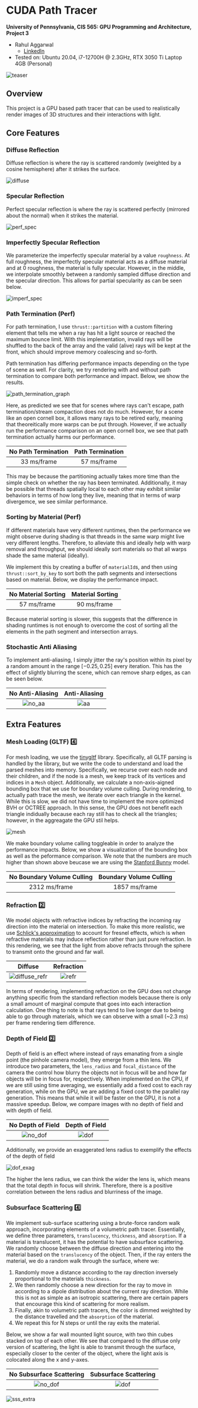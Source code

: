 CUDA Path Tracer
================

**University of Pennsylvania, CIS 565: GPU Programming and Architecture, Project 3**

* Rahul Aggarwal
  * [LinkedIn](https://www.linkedin.com/in/rahul-aggarwal-32133a1b3/)
* Tested on: Ubuntu 20.04, i7-12700H @ 2.3GHz, RTX 3050 Ti Laptop 4GB (Personal)

![teaser](img/teaser.png)

## Overview

This project is a GPU based path tracer that can be used to realistically render images of 3D structures and their interactions with light.

## Core Features

### Diffuse Reflection

Diffuse reflection is where the ray is scattered randomly (weighted by a cosine hemisphere) after it strikes the surface.

![diffuse](img/diffuse.png)

### Specular Reflection

Perfect specular reflection is where the ray is scattered perfectly (mirrored about the normal) when it strikes the material.

![perf_spec](img/perfect_specular.png)

### Imperfectly Specular Reflection

We parameterize the imperfectly specular material by a value `roughness`. At full roughness, the imperfectly specular material acts as a diffuse material and at 0 roughness, the material is fully specular. However, in the middle, we interpolate smoothly between a randomly sampled diffuse direction and the specular direction. This allows for partial specularity as can be seen below.

![imperf_spec](img/imperfect_specular.png)

### Path Termination (Perf)

For path termination, I use `thrust::partition` with a custom filtering element that tells me when a ray has hit a light source or reached the maximum bounce limit. With this implementation, invalid rays will be shuffled to the back of the array and the valid (alive) rays will be kept at the front, which should improve memory coalescing and so-forth.

Path termination has differing performance impacts depending on the type of scene as well. For clarity, we try rendering with and without path termination to compare both performance and impact. Below, we show the results.

![path_termination_graph](img/rays_vs_bounces.png)

Here, as predicted we see that for scenes where rays can't escape, path termination/stream compaction does not do much. However, for a scene like an open cornell box, it allows many rays to be retired early, meaning that theoreitically more warps can be put through. However, if we actually run the performance comparison on an open cornell box, we see that path termination actually harms our performance.

| No Path Termination | Path Termination |
:--:|:--:
33 ms/frame | 57 ms/frame

This may be because the partitioning actually takes more time than the simple check on whether the ray has been terminated. Additionally, it may be possible that threads spatially local to each other may exhibit similar behaviors in terms of how long they live, meaning that in terms of warp divergemce, we see similar performance.

### Sorting by Material (Perf)

If different materials have very different runtimes, then the performance we might observe during shading is that threads in the same warp might live very different lengths. Therefore, to alleviate this and ideally help with warp removal and throughput, we should ideally sort materials so that all warps shade the same material (ideally).

We implement this by creating a buffer of `materialId`s, and then using `thrust::sort_by_key` to sort both the path segments and intersections based on material. Below, we display the performance impact.

| No Material Sorting | Material Sorting |
:--:|:--:
57 ms/frame | 90 ms/frame

Because material sorting is slower, this suggests that the difference in shading runtimes is not enough to overcome the cost of sorting all the elements in the path segment and intersection arrays.

### Stochastic Anti Aliasing

To implement anti-aliasing, I simply jitter the ray's position within its pixel by a random amount in the range $[-0.25, 0.25]$ every iteration. This has the effect of slightly blurring the scene, which can remove sharp edges, as can be seen below.

|No Anti-Aliasing|Anti-Aliasing|
:---------:|:------------:
![no_aa](img/diffuse.png) | ![aa](img/diffuse_antialias.png)

## Extra Features

### Mesh Loading (GLTF) :four:

For mesh loading, we use the [tinygltf](https://github.com/syoyo/tinygltf) library. Specifically, all GLTF parsing is handled by the library, but we write the code to understand and load the parsed meshes into memory. Specifically, we recurse over each node and their children, and if the node is a mesh, we keep track of its vertices and indices in a `Mesh` object. Additionally, we calculate a non-axis-aigned bounding box that we use for boundary volume culling. During rendering, to actually path trace the mesh, we iterate over each triangle in the kernel. While this is slow, we did not have time to implement the more optimized BVH or OCTREE approach. In this sense, the GPU does not benefit each triangle indidually because each ray still has to check all the triangles; however, in the aggreagate the GPU stil helps.

![mesh](img/mesh.png)

We make boundary volume calling toggleable in order to analyze the performance impacts. Below, we show a visualization of the bounding box as well as the peformance comparison. We note that the numbers are much higher than shown above beucase we are using the [Stanford Bunny](https://graphics.stanford.edu/data/3Dscanrep/) model.

| No Boundary Volume Culling | Boundary Volume Culling |
:--:|:--:
2312 ms/frame | 1857 ms/frame

### Refraction :two:

We model objects with refractive indices by refracting the incoming ray direction into the material on intersection. To make this more realistic, we use [Schlick's approximation](https://en.wikipedia.org/wiki/Schlick%27s_approximation) to account for fresnel effects, which is when refractive materials may induce reflection rather than just pure refraction. In this rendering, we see that the light from above refracts through the sphere to transmit onto the ground and far wall.

|Diffuse|Refraction|
:---------:|:------------:
![diffuse_refr](img/diffuse.png) | ![refr](img/refraction.png)

In terms of rendering, implementing refraction on the GPU does not change anything specific from the standard reflection models because there is only a small amount of marginal compute that goes into each interaction calculation. One thing to note is that rays tend to live longer due to being able to go through materials, which we can observe with a small (~2.3 ms) per frame rendering tiem difference.

### Depth of Field :two:

Depth of field is an effect where instead of rays emanating from a single point (the pinhole camera model), they emerge from a thin lens. We introduce two parameters, the `lens_radius` and `focal_distance` of the camera the control how blurry the objects not in focus will be and how far objects will be in focus for, respectively. When implemented on the CPU, if we are still using time averaging, we essentially add a fixed cost to each ray generation, while on the GPU, we are adding a fixed cost to the parallel ray generation. This means that while it will be faster on the GPU, it is not a massive speedup. Below, we compare images with no depth of field and with depth of field.

|No Depth of Field|Depth of Field|
:---------:|:------------:
![no_dof](img/no_dof.png) | ![dof](img/dof.png)

Additionally, we provide an exaggerated lens radius to exemplify the effects of the depth of field

![dof_exag](img/depth_of_field.png)

The higher the lens radius, we can think the wider the lens is, which means that the total depth in focus will shrink. Therefore, there is a positive correlation between the lens radius and blurriness of the image.

### Subsurface Scattering :four:

We implement sub-surface scattering using a brute-force random walk approach, incorporating elements of a volumetric path tracer. Essentially, we define three parameters, `translucency`, `thickness`, and `absorption`. If a material is translucent, it has the potential to have subsurface scattering. We randomly choose between the diffuse direction and entering into the material based on the `translucency` of the object. Then, if the ray enters the material, we do a random walk through the surface, where we:

1. Randomly move a distance according to the ray direction inversely proportional to the materials `thickness`.
2. We then randomly choose a new direction for the ray to move in according to a dipole distribution about the current ray direction. While this is not as simple as an isotropic scattering, there are certain papers that encourage this kind of scattering for more realism.
3. Finally, akin to volumetric path tracers, the color is dimmed weighted by the distance travelled and the `absorption` of the material.
4. We repeat this for N steps or until the ray exits the material.

Below, we show a far wall mounted light source, with two thin cubes stacked on top of each other. We see that compared to the diffuse only version of scattering, the light is able to transmit through the surface, especially closer to the center of the object, where the light axis is colocated along the x and y-axes.

|No Subsurface Scattering|Subsurface Scattering|
:---------:|:------------:
![no_dof](img/no_sss_twocube.png) | ![dof](img/sss_twocube.png)

![sss_extra](img/sss.png)